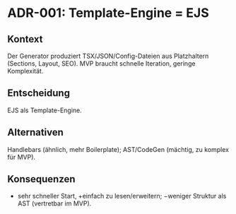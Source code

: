 [//]: # 'ADR-001 – Template-Engine'
[//]: # 'Zweck: Wahl der Templating-Technik für Generator-Ausgabe.'
[//]: # 'Done: Begründete Wahl, Alternativen, Konsequenzen.'

# ADR-001: Template-Engine = EJS

## Kontext

Der Generator produziert TSX/JSON/Config-Dateien aus Platzhaltern (Sections, Layout, SEO). MVP braucht schnelle Iteration, geringe Komplexität.

## Entscheidung

EJS als Template-Engine.

## Alternativen

Handlebars (ähnlich, mehr Boilerplate); AST/CodeGen (mächtig, zu komplex für MVP).

## Konsequenzen

- sehr schneller Start, +einfach zu lesen/erweitern; −weniger Struktur als AST (vertretbar im MVP).
